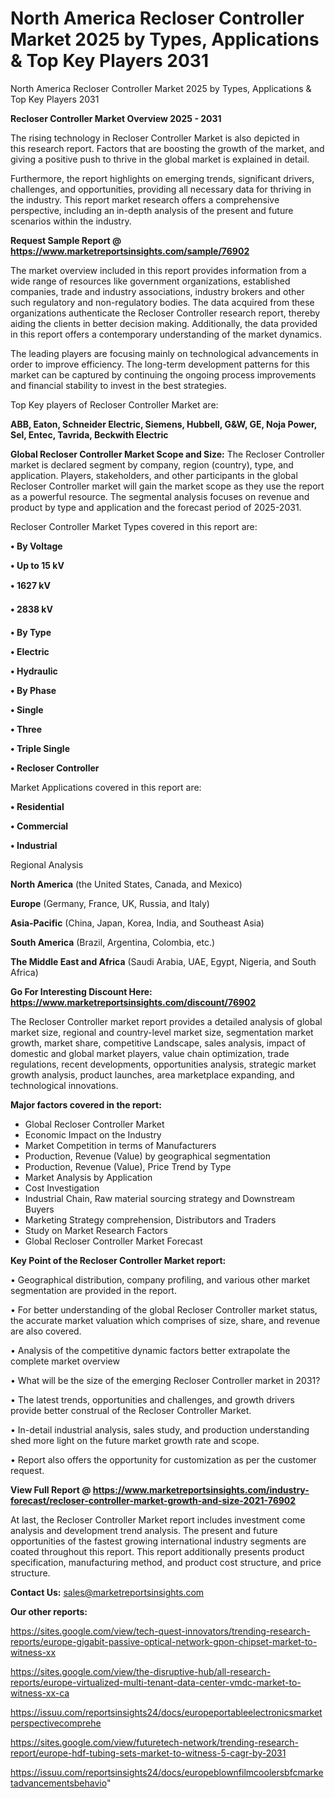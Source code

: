 # North America Recloser Controller Market 2025 by Types, Applications & Top Key Players 2031
 North America Recloser Controller Market 2025 by Types, Applications & Top Key Players 2031

<Strong> Recloser Controller Market Overview 2025 - 2031</strong>

The rising technology in Recloser Controller Market is also depicted in this research report. Factors that are boosting the growth of the market, and giving a positive push to thrive in the global market is explained in detail.

Furthermore, the report highlights on emerging trends, significant drivers, challenges, and opportunities, providing all necessary data for thriving in the industry. This report market research offers a comprehensive perspective, including an in-depth analysis of the present and future scenarios within the industry.

<strong>Request Sample Report @ <a href=https://www.marketreportsinsights.com/sample/76902>https://www.marketreportsinsights.com/sample/76902</a></strong>

The market overview included in this report provides information from a wide range of resources like government organizations, established companies, trade and industry associations, industry brokers and other such regulatory and non-regulatory bodies. The data acquired from these organizations authenticate the Recloser Controller research report, thereby aiding the clients in better decision making. Additionally, the data provided in this report offers a contemporary understanding of the market dynamics.

The leading players are focusing mainly on technological advancements in order to improve efficiency. The long-term development patterns for this market can be captured by continuing the ongoing process improvements and financial stability to invest in the best strategies.

Top Key players of Recloser Controller Market are:

<strong>ABB, Eaton, Schneider Electric, Siemens, Hubbell, G&W, GE, Noja Power, Sel, Entec, Tavrida, Beckwith Electric</strong>

<strong><b>Global Recloser Controller Market Scope and Size:</b></strong>
The Recloser Controller market is declared segment by company, region (country), type, and application. Players, stakeholders, and other participants in the global Recloser Controller market will gain the market scope as they use the report as a powerful resource. The segmental analysis focuses on revenue and product by type and application and the forecast period of 2025-2031.

Recloser Controller Market Types covered in this report are:

<strong>• By Voltage

• Up to 15 kV

• 1627 kV

• 2838 kV

• By Type

• Electric

• Hydraulic

• By Phase

• Single

• Three

• Triple Single

• Recloser Controller</strong>

Market Applications covered in this report are:

<strong>• Residential

• Commercial

• Industrial</strong> 

Regional Analysis

<strong>North America</strong> (the United States, Canada, and Mexico)

<strong>Europe</strong> (Germany, France, UK, Russia, and Italy)

<strong>Asia-Pacific</strong> (China, Japan, Korea, India, and Southeast Asia)

<strong>South America</strong> (Brazil, Argentina, Colombia, etc.)

<strong>The Middle East and Africa</strong> (Saudi Arabia, UAE, Egypt, Nigeria, and South Africa)

<strong>Go For Interesting Discount Here: <a href=https://www.marketreportsinsights.com/discount/76902>https://www.marketreportsinsights.com/discount/76902</a></strong>

The Recloser Controller market report provides a detailed analysis of global market size, regional and country-level market size, segmentation market growth, market share, competitive Landscape, sales analysis, impact of domestic and global market players, value chain optimization, trade regulations, recent developments, opportunities analysis, strategic market growth analysis, product launches, area marketplace expanding, and technological innovations.

<strong><b>Major factors covered in the report:</b></strong>
<ul>
  <li>Global Recloser Controller Market </li>
  <li>Economic Impact on the Industry</li>
  <li>Market Competition in terms of Manufacturers</li>
  <li>Production, Revenue (Value) by geographical segmentation</li>
  <li>Production, Revenue (Value), Price Trend by Type</li>
  <li>Market Analysis by Application</li>
  <li>Cost Investigation</li>
  <li>Industrial Chain, Raw material sourcing strategy and Downstream Buyers</li>
  <li>Marketing Strategy comprehension, Distributors and Traders</li>
  <li>Study on Market Research Factors</li>
  <li>Global Recloser Controller Market Forecast</li>
</ul>

<strong><b>Key Point of the Recloser Controller Market report:</b></strong>

• Geographical distribution, company profiling, and various other market segmentation are provided in the report.

• For better understanding of the global Recloser Controller market status, the accurate market valuation which comprises of size, share, and revenue are also covered.

• Analysis of the competitive dynamic factors better extrapolate the complete market overview

• What will be the size of the emerging Recloser Controller market in 2031?

• The latest trends, opportunities and challenges, and growth drivers provide better construal of the Recloser Controller Market.

• In-detail industrial analysis, sales study, and production understanding shed more light on the future market growth rate and scope.

• Report also offers the opportunity for customization as per the customer request.

<strong><b>View Full Report @ <a href=https://www.marketreportsinsights.com/industry-forecast/recloser-controller-market-growth-and-size-2021-76902>https://www.marketreportsinsights.com/industry-forecast/recloser-controller-market-growth-and-size-2021-76902</a></b></strong>


At last, the Recloser Controller Market report includes investment come analysis and development trend analysis. The present and future opportunities of the fastest growing international industry segments are coated throughout this report. This report additionally presents product specification, manufacturing method, and product cost structure, and price structure.

<strong>Contact Us:</strong>
sales@marketreportsinsights.com

<strong>Our other reports:</strong>

<a href=https://sites.google.com/view/tech-quest-innovators/trending-research-reports/europe-gigabit-passive-optical-network-gpon-chipset-market-to-witness-xx>https://sites.google.com/view/tech-quest-innovators/trending-research-reports/europe-gigabit-passive-optical-network-gpon-chipset-market-to-witness-xx</a>

<a href=https://sites.google.com/view/the-disruptive-hub/all-research-reports/europe-virtualized-multi-tenant-data-center-vmdc-market-to-witness-xx-ca>https://sites.google.com/view/the-disruptive-hub/all-research-reports/europe-virtualized-multi-tenant-data-center-vmdc-market-to-witness-xx-ca</a>

<a href=https://issuu.com/reportsinsights24/docs/europeportableelectronicsmarketperspectivecomprehe>https://issuu.com/reportsinsights24/docs/europeportableelectronicsmarketperspectivecomprehe</a>

<a href=https://sites.google.com/view/futuretech-network/trending-research-report/europe-hdf-tubing-sets-market-to-witness-5-cagr-by-2031>https://sites.google.com/view/futuretech-network/trending-research-report/europe-hdf-tubing-sets-market-to-witness-5-cagr-by-2031</a>

<a href=https://issuu.com/reportsinsights24/docs/europeblownfilmcoolersbfcmarketadvancementsbehavio>https://issuu.com/reportsinsights24/docs/europeblownfilmcoolersbfcmarketadvancementsbehavio</a>"
